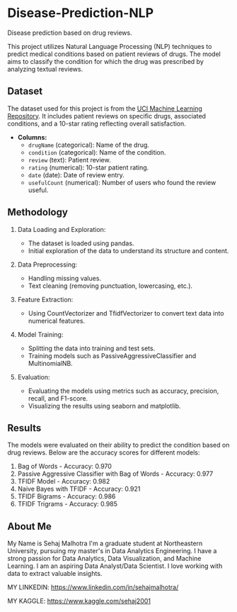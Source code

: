 # Disease-Prediction-NLP
Disease prediction based on drug reviews.

This project utilizes Natural Language Processing (NLP) techniques to predict medical conditions based on patient reviews of drugs. The model aims to classify the condition for which the drug was prescribed by analyzing textual reviews.

## Dataset

The dataset used for this project is from the [UCI Machine Learning Repository](https://archive.ics.uci.edu/dataset/462/drug+review+dataset+drugs+com). It includes patient reviews on specific drugs, associated conditions, and a 10-star rating reflecting overall satisfaction.

- **Columns:**
  - `drugName` (categorical): Name of the drug.
  - `condition` (categorical): Name of the condition.
  - `review` (text): Patient review.
  - `rating` (numerical): 10-star patient rating.
  - `date` (date): Date of review entry.
  - `usefulCount` (numerical): Number of users who found the review useful.
 
## Methodology

1. Data Loading and Exploration:
   * The dataset is loaded using pandas.
   * Initial exploration of the data to understand its structure and content.

2. Data Preprocessing:
   * Handling missing values.
   * Text cleaning (removing punctuation, lowercasing, etc.).

3. Feature Extraction:
   * Using CountVectorizer and TfidfVectorizer to convert text data into numerical features.

5. Model Training:
   * Splitting the data into training and test sets.
   * Training models such as PassiveAggressiveClassifier and MultinomialNB.

7. Evaluation:
   * Evaluating the models using metrics such as accuracy, precision, recall, and F1-score.
   * Visualizing the results using seaborn and matplotlib.

## Results
The models were evaluated on their ability to predict the condition based on drug reviews. Below are the accuracy scores for different models:

1. Bag of Words - Accuracy: 0.970
2. Passive Aggressive Classifier with Bag of Words - Accuracy: 0.977
3. TFIDF Model - Accuracy: 0.982
4. Naive Bayes with TFIDF - Accuracy: 0.921
5. TFIDF Bigrams - Accuracy: 0.986
6. TFIDF Trigrams - Accuracy: 0.985

## About Me
My Name is Sehaj Malhotra I'm a graduate student at Northeastern University, pursuing my master's in Data Analytics Engineering. I have a strong passion for Data Analytics, Data Visualization, and Machine Learning. I am an aspiring Data Analyst/Data Scientist. I love working with data to extract valuable insights.

MY LINKEDIN: https://www.linkedin.com/in/sehajmalhotra/

MY KAGGLE: https://www.kaggle.com/sehaj2001
